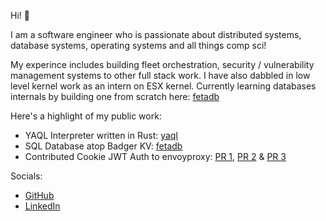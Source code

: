 Hi! 👋

I am a software engineer who is passionate about distributed systems, database systems, operating systems and all things comp sci!

My experince includes building fleet orchestration, security / vulnerability management systems to other full stack work. I have also dabbled in low level kernel work as an intern on ESX kernel. Currently learning databases internals by building one from scratch here: [fetadb](https://github.com/theshubhamp/fetadb)

Here's a highlight of my public work:
* YAQL Interpreter written in Rust: [yaql](https://github.com/theshubhamp/yaql)
* SQL Database atop Badger KV: [fetadb](https://github.com/theshubhamp/fetadb)
* Contributed Cookie JWT Auth to envoyproxy: [PR 1](https://github.com/envoyproxy/envoy/pull/17811), [PR 2](https://github.com/envoyproxy/envoy/pull/17985) & [PR 3](https://github.com/envoyproxy/envoy/pull/17721)

Socials:
* [GitHub](https://github.com/theshubhamp/)
* [LinkedIn](https://www.linkedin.com/in/shubhampatil/)
